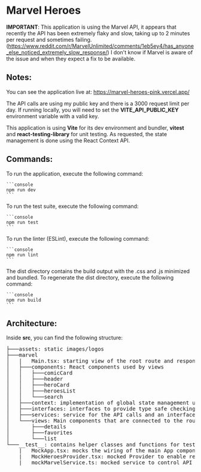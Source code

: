 # **Marvel Heroes**

**IMPORTANT**: This application is using the Marvel API, it appears that recently the API has been extremely flaky and slow, taking up to 2 minutes per request and sometimes failing.
(https://www.reddit.com/r/MarvelUnlimited/comments/1eb5ey4/has_anyone_else_noticed_extremely_slow_response/) 
I don't know if Marvel is aware of the issue and when they expect a fix to be available.

## **Notes**:

You can see the application live at: https://marvel-heroes-pink.vercel.app/

The API calls are using my public key and there is a 3000 request limit per day. If running locally, you will need to set the **VITE_API_PUBLIC_KEY** environment variable with a valid key.

This application is using **Vite** for its dev environment and bundler, **vitest** and **react-testing-library** for unit testing. As requested, the state management is done using the React Context API.
  

## **Commands**:

To run the application, execute the following command:

    ```console
    npm run dev
    ```
    
To run the test suite, execute the following command:

    ```console
    npm run test
    ```

To run the linter (ESLint), execute the following command:

    ```console
    npm run lint
    ```  

The dist directory contains the build output with the .css and .js minimized and bundled.
To regenerate the dist directory, execute the following command:

    ```console
    npm run build
    ```

## **Architecture**:

Inside **src**, you can find the following structure:
<pre>
├───assets: static images/logos
├───marvel
│	|	Main.tsx: starting view of the root route and responsible for the initial load of data
│   ├───components: React components used by views
│   │   ├───comicCard
│   │   ├───header
│   │   ├───heroCard
│   │   ├───heroesList
│   │   └───search
│   ├───context: implementation of global state management using Context API
│   ├───interfaces: interfaces to provide type safe checking and parsing of API results
│   ├───services: service for the API calls and an interface with the contract for mocking
│   └───views: Main components that are connected to the routes
│       ├───details
│       ├───favorites
│       └───list
└───__test__: contains helper classes and functions for testing.
    |	MockApp.tsx: mocks the wiring of the main App component using a mocked Provider, a mocked Service and a Memory Router.
    |   MockHeroesProvider.tsx: mocked Provider to enable rendering child components with specific initial data
    |   mockMarvelService.ts: mocked service to control API calls/results without depending on the actual Marvel API
</pre>